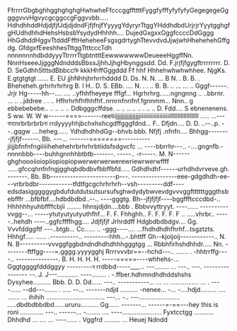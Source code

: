 FfrrrrGbgbghhgghghghgHwhwheFfcccggffttttFyggfyfffyfyfyfyGegegegeGggggvvvHgvycgcggccgFggvvbb..... HdhdhhddHdjdjfjfJdjdjdndFjfjfnjfYyyygYdyryrTtggYHddhdbdUrjrjrYyytgghgfgHUdhdhhdHehsHsbsbYsydydHhhhh.... DujedGxgxxGggfccccDdGggg HhGdhddHggvTtdddFfftHeheheeFsgsgdrtyghTtevvdvdJjwjwhHhehehehGffgdg.          GfdgxfEeeshhesTttggTtttcccTdh nnnnnnnhdbddyyyTtrrrrTtgbtntttEewwwwwwwDeueeeHggffNn.  NnnHseeeJjgggNdndddsBbssJjhhJjhgHbynggsdd.  Dd.   F.jrjfjfgygftrrrrrrrr. D.    D.  SeGdhh5tttsdBbbccকি kkkHhffGggddd  Ff hhf Hhhehwhwhwhhee.  NjgKs.   E.gtgtgtgt  ......    E. EU jjhNhhjhrhrrhdddd     D.   Ds.  N. N.  ... B   N.  .    B. B.  .   Bheheheh.grhrhrhrhrg B.  I   H.. D. S. EBb.  ....  N.  .   . ..  B. B.   .. ... ... .. Gggf------. Jrjr Hg-----hh--.... .... ..yfhhfheyeye fffgf... Hgrhrhrg......ngngnng .. ..bbrnr. ... .. ..jddree
.  . .. Hfhrhrhfhfhhfhf..nrnrnfnnfnf.fgnnmm... Nnn.. g ebbebebebe.. .. .. .. .. Ddbgggcffdse. .. .. .. .. .. . .. ..  D. Fdd....  S ebnenenens. S ww. W. W w------====-------reetiijjjjjjjjjjjjjjjjiiiiiiiiiiiiiiiiiiiilllllllllllllllllll
..... ...---বাহাnrbrbrbrbনা rrdyyyyhhjbchxhxhcgdffgggfdnd... F.. Dfjdn.... D. D. ..--..p.
--..gqgw ....heheg...... YdhdhdhhdGg--bhvb.bbb. Nfjfj   .nfnfn.... Bhhgg--------jfjfjf------.   Bb. ---... -------========----------jiijjbfnfnfngiiiiihehehehrbrhrhrbtiidsfsdgvcfc
... ----bbrrhr---.. -....gngnfb.-nnnnbbb----buhhgnnhhbtbtb-------.  -----.. -r-----.    M. N------ghghoooiioiopiiopiopiopwerwerwerwerewriewrwerwffff
......gfccqhnfnfngjgghqbdbdbvfbbffbfd..... Gdhdhdhf------urhdhdvrveve.gh. -------.  Bb. Bb-----------------------p---.  ----------------eee-gdgdhdh-ee---vrbrbdbr------------tfdtfgcgchrhrhrh--vsh---------ddf----edsdasigggggygbdufdutdutsutsursufsghwdydybwvevdgvvvggfttttttgggthsbebfffr
...bfbfbf....hdbdbdbd..--.. ----gggtg. Bh--jfjfjfjf----bggffftcccdbd-..    Hhhhhhyuhbffffcbjii   ........ hhnsjdjdn....bbb . Bbbvvyttryyt. ----...... ----------vvgg--... -----ytutyutyutyuthfhf... F. F. Fhhghh.. F. F. F. F. F
.. .....vhrbr.. -----..hehdh ----..ggfcffffhgg.... Jdjfjfjf Jrhrddff  Hdgbdbdbdgv.... Gg. Vvvfddggftf
---..btgb... Cc......   .. -ggg----.... ...fhdhdhdhfhrhf...tsgztzts. Hhhgf..... ...... .----------.. ---------hhh...-.bhttff    Gh--kjoijoij------------.. N. N. B----------vvvggfggbdndndhdhdhhhgggtgg
... Rbbhfirhshdhhdr.....  Nn.  --------ftffgg----=.gggg.yyyygghj Rrrrvvvbr==--hchd---.. ....... . -hhtrrffg----.. ---------------.   B.  H. H. H. H. -----=====----whhehs-... Gggtggggfdddggyy
---------ব rrdbbd-----___... ---........ ...  ---.. ---.  ----------------
--.  J.  J---............  ----........ . -.ffber.hdhmndhdhddshshs Dysyhee.......... Bbb.  D.   D. Dd...... ---.. -----------... 
... ... ................ ... . ----...... --dd---....... . ..... --... -------ndjd
.......... -nenee... -... -....hdjd......... .... ....... ... ihihih
................................. ---... -.. 
---....................... .....dbdbdbbdbd......ururu..........     Gg...... -------... ------=-==---hey this is roni
............. ---.. ------... -........ 
.... ----...................... Fyxtcctgg
........... Dhhdhd
... ....    ... ----...... . Vggfrd
......... 
... Heuej
Ndndd
